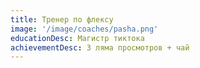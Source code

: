 ```yaml
---
title: Тренер по флексу
image: '/image/coaches/pasha.png'
educationDesc: Магистр тиктока
achievementDesc: 3 ляма просмотров + чай
---
```

